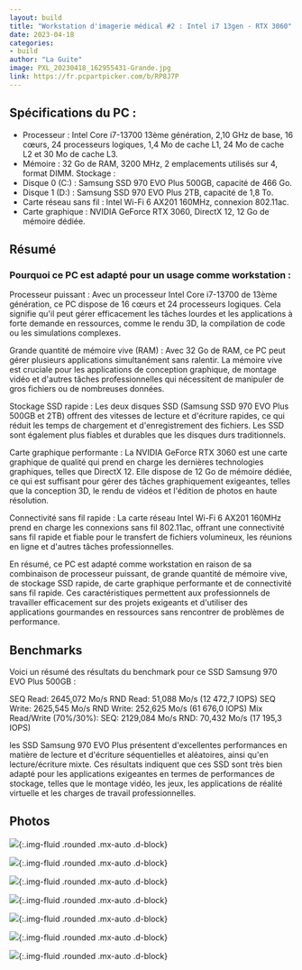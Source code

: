 ```yaml
---
layout: build
title: "Workstation d'imagerie médical #2 : Intel i7 13gen - RTX 3060"
date: 2023-04-18
categories:
- build
author: "La Guite"
image: PXL_20230418_162955431-Grande.jpg
link: https://fr.pcpartpicker.com/b/RP8J7P
---
```


## Spécifications du PC :

- Processeur : Intel Core i7-13700 13ème génération, 2,10 GHz de base, 16 cœurs, 24 processeurs logiques, 1,4 Mo de cache L1, 24 Mo de cache L2 et 30 Mo de cache L3.
- Mémoire : 32 Go de RAM, 3200 MHz, 2 emplacements utilisés sur 4, format DIMM.
Stockage :
- Disque 0 (C:) : Samsung SSD 970 EVO Plus 500GB, capacité de 466 Go.
- Disque 1 (D:) : Samsung SSD 970 EVO Plus 2TB, capacité de 1,8 To.
- Carte réseau sans fil : Intel Wi-Fi 6 AX201 160MHz, connexion 802.11ac.
- Carte graphique : NVIDIA GeForce RTX 3060, DirectX 12, 12 Go de mémoire dédiée.

## Résumé

### Pourquoi ce PC est adapté pour un usage comme workstation :

Processeur puissant : Avec un processeur Intel Core i7-13700 de 13ème génération, ce PC dispose de 16 cœurs et 24 processeurs logiques. Cela signifie qu'il peut gérer efficacement les tâches lourdes et les applications à forte demande en ressources, comme le rendu 3D, la compilation de code ou les simulations complexes.

Grande quantité de mémoire vive (RAM) : Avec 32 Go de RAM, ce PC peut gérer plusieurs applications simultanément sans ralentir. La mémoire vive est cruciale pour les applications de conception graphique, de montage vidéo et d'autres tâches professionnelles qui nécessitent de manipuler de gros fichiers ou de nombreuses données.

Stockage SSD rapide : Les deux disques SSD (Samsung SSD 970 EVO Plus 500GB et 2TB) offrent des vitesses de lecture et d'écriture rapides, ce qui réduit les temps de chargement et d'enregistrement des fichiers. Les SSD sont également plus fiables et durables que les disques durs traditionnels.

Carte graphique performante : La NVIDIA GeForce RTX 3060 est une carte graphique de qualité qui prend en charge les dernières technologies graphiques, telles que DirectX 12. Elle dispose de 12 Go de mémoire dédiée, ce qui est suffisant pour gérer des tâches graphiquement exigeantes, telles que la conception 3D, le rendu de vidéos et l'édition de photos en haute résolution.

Connectivité sans fil rapide : La carte réseau Intel Wi-Fi 6 AX201 160MHz prend en charge les connexions sans fil 802.11ac, offrant une connectivité sans fil rapide et fiable pour le transfert de fichiers volumineux, les réunions en ligne et d'autres tâches professionnelles.

En résumé, ce PC est adapté comme workstation en raison de sa combinaison de processeur puissant, de grande quantité de mémoire vive, de stockage SSD rapide, de carte graphique performante et de connectivité sans fil rapide. Ces caractéristiques permettent aux professionnels de travailler efficacement sur des projets exigeants et d'utiliser des applications gourmandes en ressources sans rencontrer de problèmes de performance.

## Benchmarks

Voici un résumé des résultats du benchmark pour ce SSD Samsung 970 EVO Plus 500GB :

SEQ Read: 2645,072 Mo/s
RND Read: 51,088 Mo/s (12 472,7 IOPS)
SEQ Write: 2625,545 Mo/s
RND Write: 252,625 Mo/s (61 676,0 IOPS)
Mix Read/Write (70%/30%):
SEQ: 2129,084 Mo/s
RND: 70,432 Mo/s (17 195,3 IOPS)

les SSD Samsung 970 EVO Plus présentent d'excellentes performances en matière de lecture et d'écriture séquentielles et aléatoires, ainsi qu'en lecture/écriture mixte. Ces résultats indiquent que ces SSD sont très bien adapté pour les applications exigeantes en termes de performances de stockage, telles que le montage vidéo, les jeux, les applications de réalité virtuelle et les charges de travail professionnelles.

## Photos

![](https://cdna.pcpartpicker.com/static/forever/images/userbuild/428044.38a57b531a328c78377fda34cd412257.1600.jpg){:.img-fluid .rounded .mx-auto .d-block}

![](https://cdna.pcpartpicker.com/static/forever/images/userbuild/428044.9d3ebdb081f64d531d7d03a9482ff7b7.1600.jpg){:.img-fluid .rounded .mx-auto .d-block}

![](https://cdna.pcpartpicker.com/static/forever/images/userbuild/428044.da5e52bdf2386302ea1abefc46c31b5e.1600.jpg){:.img-fluid .rounded .mx-auto .d-block}

![](https://cdna.pcpartpicker.com/static/forever/images/userbuild/428044.dc8b1b9ed74004fc7f1ada7831a7aff0.1600.jpg){:.img-fluid .rounded .mx-auto .d-block}

![](https://cdna.pcpartpicker.com/static/forever/images/userbuild/428044.90793881d0a9742ceb7ca4b4caa446de.1600.jpg){:.img-fluid .rounded .mx-auto .d-block}

![](https://cdna.pcpartpicker.com/static/forever/images/userbuild/428044.acc3ac0c0eb655df24e2f35f21739d17.1600.jpg){:.img-fluid .rounded .mx-auto .d-block}

![](https://cdna.pcpartpicker.com/static/forever/images/userbuild/428044.7b534fe0c3986504796876d24ce4ef82.1600.jpg){:.img-fluid .rounded .mx-auto .d-block}
